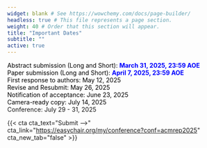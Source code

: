 ```yaml
---
widget: blank # See https://wowchemy.com/docs/page-builder/
headless: true # This file represents a page section.
weight: 40 # Order that this section will appear.
title: "Important Dates"
subtitle: ""
active: true
---
```


<span style=color:black>Abstract submission (Long and Short):</span> <span style=color:blue;font-weight:bold>March 31, 2025, 23:59 AOE</span>  
<span style=color:black>Paper submission (Long and Short):</span>  <span style=color:blue;font-weight:bold>April 7, 2025, 23:59 AOE</span>  
<span style=color:black>First response to authors: May 12, 2025</span>  
<span style=color:black>Revise and Resubmit: May 26, 2025</span>  
<span style=color:black>Notification of acceptance: June 23, 2025</span>  
<span style=color:black>Camera-ready copy: July 14, 2025</span>  
Conference:  July 29 - 31, 2025  

{{< cta cta_text="Submit -->" cta_link="https://easychair.org/my/conference?conf=acmrep2025" cta_new_tab="false" >}}
